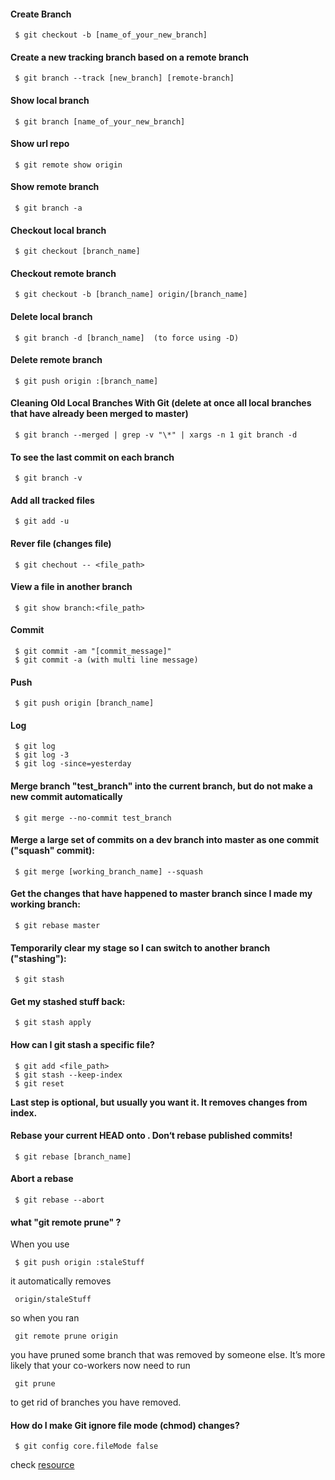 #### Create Branch

     $ git checkout -b [name_of_your_new_branch]

#### Create a new tracking branch based on a remote branch
     $ git branch --track [new_branch] [remote-branch]

#### Show local branch
     $ git branch [name_of_your_new_branch]

#### Show url repo
     $ git remote show origin 

#### Show remote branch
     $ git branch -a

#### Checkout local branch
     $ git checkout [branch_name]

#### Checkout remote branch
     $ git checkout -b [branch_name] origin/[branch_name]

#### Delete local branch
     $ git branch -d [branch_name]  (to force using -D)

#### Delete remote branch
     $ git push origin :[branch_name]
     
#### Cleaning Old Local Branches With Git  (delete at once all local branches that have already been merged to master)   
     $ git branch --merged | grep -v "\*" | xargs -n 1 git branch -d

#### To see the last commit on each branch
     $ git branch -v

#### Add all tracked files
     $ git add -u

#### Rever file (changes file)    
     $ git chechout -- <file_path>

#### View a file in another branch
     $ git show branch:<file_path>

#### Commit
     $ git commit -am "[commit_message]"
     $ git commit -a (with multi line message)

#### Push
     $ git push origin [branch_name]

#### Log
     $ git log
     $ git log -3
     $ git log -since=yesterday


#### Merge branch "test_branch" into the current branch, but do not make a new commit automatically
     $ git merge --no-commit test_branch

#### Merge a large set of commits on a dev branch into master as one commit ("squash" commit):
     $ git merge [working_branch_name] --squash

#### Get the changes that have happened to master branch since I made my working branch:
     $ git rebase master    

#### Temporarily clear my stage so I can switch to another branch ("stashing"):
     $ git stash

#### Get my stashed stuff back:
     $ git stash apply    

#### How can I git stash a specific file?
     $ git add <file_path>
     $ git stash --keep-index
     $ git reset
**Last step is optional, but usually you want it. It removes changes from index.**
    

#### Rebase your current HEAD onto <branch>. Don‘t rebase published commits!
     $ git rebase [branch_name]

#### Abort a rebase
     $ git rebase --abort    
 
 
#### what "git remote prune" ?

When you use 

     $ git push origin :staleStuff
     
it automatically removes 

     origin/staleStuff
     
so when you ran 

     git remote prune origin

you have pruned some branch that was removed by someone else. It’s more likely that your co-workers now need to run 

     git prune

to get rid of branches you have removed.

#### How do I make Git ignore file mode (chmod) changes?

     $ git config core.fileMode false
     
check [resource](http://stackoverflow.com/questions/1580596/how-do-i-make-git-ignore-file-mode-chmod-changes)
